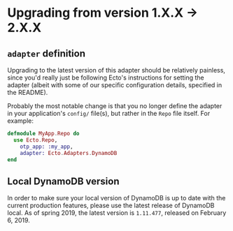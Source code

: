 # Upgrading from version 1.X.X -> 2.X.X

## `adapter` definition

Upgrading to the latest version of this adapter should be relatively painless, since you'd really just be following Ecto's instructions for setting the adapter (albeit with some of our specific configuration details, specified in the README).

Probably the most notable change is that you no longer define the adapter in your application's `config/` file(s), but rather in the `Repo` file itself. For example:

```elixir
defmodule MyApp.Repo do
  use Ecto.Repo,
    otp_app: :my_app,
    adapter: Ecto.Adapters.DynamoDB
end
```

## Local DynamoDB version

In order to make sure your local version of DynamoDB is up to date with the current production features, please use the latest release of DynamoDB local. As of spring 2019, the latest version is `1.11.477`, released on February 6, 2019.
